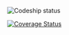 ![Codeship status](https://codeship.com/projects/71605ca0-f17e-0132-110f-1edd808e164a/status)

[![Coverage Status](https://coveralls.io/repos/GaurangaDasa/CShipBig/badge.svg)](https://coveralls.io/r/GaurangaDasa/CShipBig)